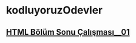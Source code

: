 # kodluyoruzOdevler

## [HTML Bölüm Sonu Çalışması\_\_01](https://coderkc.github.io/kodluyoruzOdevler/html-bolumSonuCalismasi)
